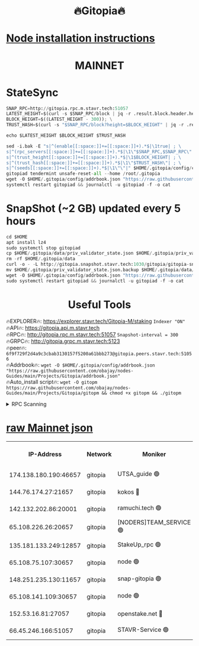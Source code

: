 <h1 align="center"> 🔥Gitopia🔥</h1>

[Node installation instructions](https://github.com/obajay/nodes-Guides/tree/main/Projects/Gitopia)
=

<h1 align="center"> MAINNET</h1>

# StateSync
```python
SNAP_RPC=http://gitopia.rpc.m.stavr.tech:51057
LATEST_HEIGHT=$(curl -s $SNAP_RPC/block | jq -r .result.block.header.height); \
BLOCK_HEIGHT=$((LATEST_HEIGHT - 300)); \
TRUST_HASH=$(curl -s "$SNAP_RPC/block?height=$BLOCK_HEIGHT" | jq -r .result.block_id.hash)

echo $LATEST_HEIGHT $BLOCK_HEIGHT $TRUST_HASH

sed -i.bak -E "s|^(enable[[:space:]]+=[[:space:]]+).*$|\1true| ; \
s|^(rpc_servers[[:space:]]+=[[:space:]]+).*$|\1\"$SNAP_RPC,$SNAP_RPC\"| ; \
s|^(trust_height[[:space:]]+=[[:space:]]+).*$|\1$BLOCK_HEIGHT| ; \
s|^(trust_hash[[:space:]]+=[[:space:]]+).*$|\1\"$TRUST_HASH\"| ; \
s|^(seeds[[:space:]]+=[[:space:]]+).*$|\1\"\"|" $HOME/.gitopia/config/config.toml
gitopiad tendermint unsafe-reset-all --home /root/.gitopia
wget -O $HOME/.gitopia/config/addrbook.json "https://raw.githubusercontent.com/obajay/nodes-Guides/main/Projects/Gitopia/addrbook.json"
systemctl restart gitopiad && journalctl -u gitopiad -f -o cat
```
# SnapShot (~2 GB) updated every 5 hours
```python
cd $HOME
apt install lz4
sudo systemctl stop gitopiad
cp $HOME/.gitopia/data/priv_validator_state.json $HOME/.gitopia/priv_validator_state.json.backup
rm -rf $HOME/.gitopia/data
curl -o - -L http://gitopia.snapshot.stavr.tech:1030/gitopia/gitopia-snap.tar.lz4 | lz4 -c -d - | tar -x -C $HOME/.gitopia --strip-components 2
mv $HOME/.gitopia/priv_validator_state.json.backup $HOME/.gitopia/data/priv_validator_state.json
wget -O $HOME/.gitopia/config/addrbook.json "https://raw.githubusercontent.com/obajay/nodes-Guides/main/Projects/Gitopia/addrbook.json"
sudo systemctl restart gitopiad && journalctl -u gitopiad -f -o cat
```
 <h1 align="center"> Useful Tools</h1>

🔥EXPLORER🔥:      https://explorer.stavr.tech/Gitopia-M/staking  `Indexer "ON"` \
🔥API🔥: 			 		 https://gitopia.api.m.stavr.tech \
🔥RPC🔥:           http://gitopia.rpc.m.stavr.tech:51057              `Snapshot-interval = 300` \
🔥GRPC🔥:          http://gitopia.grpc.m.stavr.tech:5123 \
🔥peer🔥:					 `6f9f729f2d4a9c3cbab3130157f5200a61bbb273@gitopia.peers.stavr.tech:51056` \
🔥Addrbook🔥:    ```wget -O $HOME/.gitopia/config/addrbook.json "https://raw.githubusercontent.com/obajay/nodes-Guides/main/Projects/Gitopia/addrbook.json"``` \
🔥Auto_install script🔥: ```wget -O gitopm https://raw.githubusercontent.com/obajay/nodes-Guides/main/Projects/Gitopia/gitopm && chmod +x gitopm && ./gitopm```


<details>
<summary>RPC Scanning</summary>

<h2 align="center"> We scan nodes in real time every 4 hours. And we provide the final result of RPC endpoints.
We cannot influence the operation of these nodes in any way. </h2>


```python
If Voting Power is higher than 0 --> then the Node is a validator of the network and may be subject to attack and be a potential threat to the chain.
```
```python
We marked such validators with a red symbol
```

</details>

[raw Mainnet json](https://rpc-check.gitopm.stavr.tech/gitopm/rpc-gitopm-result.json)
=

<table><tr><th>IP-Address</th><th>Network</th><th>Moniker</th><th>Latest Block Height</th><th>Earliest Block Height</th><th>Catching Up</th><th>Tx Index</th><th>Voting Power</th><th>Scan Time</th></tr><tr><td>174.138.180.190:46657</td><td>gitopia</td><td>UTSA_guide 🟢</td><td>10985665</td><td>6071990</td><td>False</td><td>on</td><td>0</td><td>2023-12-21T07:26:31.795906008UTC</td></tr><tr><td>144.76.174.27:21657</td><td>gitopia</td><td>kokos 🔴</td><td>10985724</td><td>6071990</td><td>False</td><td>off</td><td>936373</td><td>2023-12-21T07:27:04.883989960UTC</td></tr><tr><td>142.132.202.86:20001</td><td>gitopia</td><td>ramuchi.tech 🟢</td><td>10985722</td><td>6548337</td><td>False</td><td>on</td><td>0</td><td>2023-12-21T07:27:02.099421760UTC</td></tr><tr><td>65.108.226.26:20657</td><td>gitopia</td><td>[NODERS]TEAM_SERVICE 🟢</td><td>10985734</td><td>6846001</td><td>False</td><td>on</td><td>0</td><td>2023-12-21T07:27:24.073486750UTC</td></tr><tr><td>135.181.133.249:12857</td><td>gitopia</td><td>StakeUp_rpc 🟢</td><td>10985722</td><td>8010001</td><td>False</td><td>on</td><td>0</td><td>2023-12-21T07:27:02.426871299UTC</td></tr><tr><td>65.108.75.107:30657</td><td>gitopia</td><td>node 🟢</td><td>10985730</td><td>8802845</td><td>False</td><td>on</td><td>0</td><td>2023-12-21T07:27:15.505120852UTC</td></tr><tr><td>148.251.235.130:11657</td><td>gitopia</td><td>snap-gitopia 🟢</td><td>10985720</td><td>9516001</td><td>False</td><td>on</td><td>0</td><td>2023-12-21T07:26:59.830695747UTC</td></tr><tr><td>65.108.141.109:30657</td><td>gitopia</td><td>node 🟢</td><td>10985720</td><td>10145845</td><td>False</td><td>on</td><td>0</td><td>2023-12-21T07:26:59.482613316UTC</td></tr><tr><td>152.53.16.81:27057</td><td>gitopia</td><td>openstake.net 🔴</td><td>10985698</td><td>10455001</td><td>False</td><td>off</td><td>5845</td><td>2023-12-21T07:26:18.895468071UTC</td></tr><tr><td>66.45.246.166:51057</td><td>gitopia</td><td>STAVR-Service 🟢</td><td>10985711</td><td>10978501</td><td>False</td><td>on</td><td>0</td><td>2023-12-21T07:26:40.687593980UTC</td></tr></table>
